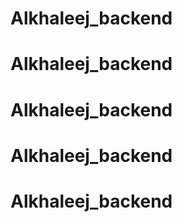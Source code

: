 # Alkhaleej_backend
# Alkhaleej_backend
# Alkhaleej_backend
# Alkhaleej_backend
# Alkhaleej_backend
